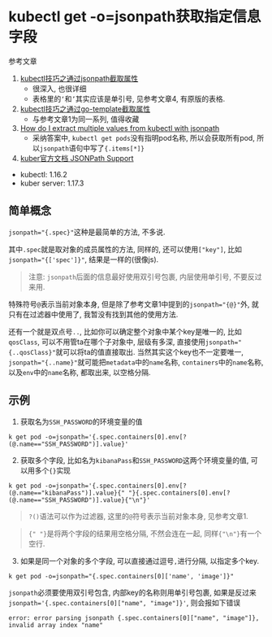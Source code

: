 # kubectl get -o=jsonpath获取指定信息字段

参考文章

1. [kubectl技巧之通过jsonpath截取属性](https://www.cnblogs.com/tylerzhou/p/11049050.html)
    - 很深入, 也很详细
    - 表格里的`‘`和`’`其实应该是单引号, 见参考文章4, 有原版的表格.
2. [kubectl技巧之通过go-template截取属性](https://www.cnblogs.com/tylerzhou/archive/2004/01/13/11047456.html)
    - 与参考文章1为同一系列, 值得收藏
3. [How do I extract multiple values from kubectl with jsonpath](https://stackoverflow.com/questions/46229072/how-do-i-extract-multiple-values-from-kubectl-with-jsonpath)
    - 采纳答案中, `kubectl get pods`没有指明pod名称, 所以会获取所有pod, 所以`jsonpath`语句中写了`{.items[*]}`
4. [kuber官方文档 JSONPath Support](https://v1-16.docs.kubernetes.io/docs/reference/kubectl/jsonpath/)

- kubectl: 1.16.2
- kuber server: 1.17.3

## 简单概念

`jsonpath="{.spec}"`这种是最简单的方法, 不多说.

其中`.spec`就是取对象的成员属性的方法, 同样的, 还可以使用`["key"]`, 比如`jsonpath="{['spec']}"`, 结果是一样的(很像js).

> 注意: `jsonpath`后面的信息最好使用双引号包裹, 内层使用单引号, 不要反过来用.

特殊符号`@`表示当前对象本身, 但是除了参考文章1中提到的`jsonpath="{@}"`外, 就只有在过滤器中使用了, 我暂没有找到其他的使用方法.

还有一个就是双点号`..`, 比如你可以确定整个对象中某个key是唯一的, 比如`qosClass`, 可以不用管ta在哪个子对象中, 层级有多深, 直接使用`jsonpath="{..qosClass}"`就可以将ta的值直接取出. 当然其实这个key也不一定要唯一, `jsonpath="{..name}"`就可能把`metadata`中的`name`名称, `containers`中的`name`名称, 以及`env`中的`name`名称, 都取出来, 以空格分隔.

## 示例

1. 获取名为`SSH_PASSWORD`的环境变量的值

```
k get pod -o=jsonpath='{.spec.containers[0].env[?(@.name=="SSH_PASSWORD")].value}'
```

2. 获取多个字段, 比如名为`kibanaPass`和`SSH_PASSWORD`这两个环境变量的值, 可以用多个`{}`实现

```
k get pod -o=jsonpath='{.spec.containers[0].env[?(@.name=="kibanaPass")].value}{" "}{.spec.containers[0].env[?(@.name=="SSH_PASSWORD")].value}{"\n"}'
```

> `?()`语法可以作为过滤器, 这里的`@`符号表示当前对象本身, 见参考文章1.

> `{" "}`是将两个字段的结果用空格分隔, 不然会连在一起, 同样`{"\n"}`有一个空行.

3. 如果是同一个对象的多个字段, 可以直接通过逗号`,`进行分隔, 以指定多个key.

```
k get pod -o=jsonpath="{.spec.containers[0]['name', 'image']}"
```

`jsonpath`必须要使用双引号包含, 内部key的名称则用单引号包裹, 如果是反过来`jsonpath='{.spec.containers[0]["name", "image"]}'`, 则会报如下错误

```
error: error parsing jsonpath {.spec.containers[0]["name", "image"]}, invalid array index "name"
```

